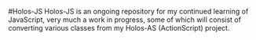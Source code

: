 #Holos-JS
Holos-JS is an ongoing repository for my continued learning of JavaScript, very much a work in progress, some of 
which will consist of converting various classes from my Holos-AS (ActionScript) project.